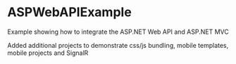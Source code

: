 ASPWebAPIExample
================

Example showing how to integrate the ASP.NET Web API and ASP.NET MVC

Added additional projects to demonstrate css/js bundling, mobile templates, mobile projects and SignalR